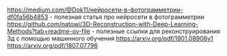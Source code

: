 https://medium.com/@Dok11/нейросети-в-фотограмметрии-df0fa56b4853 - полезная статья про нейросети в фотограмметрии
https://github.com/natowi/3D-Reconstruction-with-Deep-Learning-Methods?tab=readme-ov-file - полезные ссылки для реконструирования 3д с помощью машинного обучения
https://arxiv.org/pdf/1901.08906v1
https://arxiv.org/pdf/1807.07796
